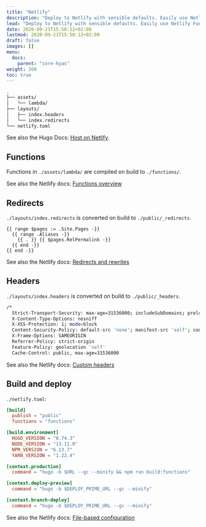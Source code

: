 ```yaml
---
title: "Netlify"
description: "Deploy to Netlify with sensible defaults. Easily use Netlify Functions, Netlify Redirects, and Netlify Headers."
lead: "Deploy to Netlify with sensible defaults. Easily use Netlify Functions, Netlify Redirects, and Netlify Headers."
date: 2020-09-21T15:58:12+02:00
lastmod: 2020-09-21T15:58:12+02:00
draft: false
images: []
menu: 
  docs:
    parent: "core-hyas"
weight: 260
toc: true
---
```


```bash
.
├── assets/
│   └── lambda/
├── layouts/
│   ├── index.headers
│   └── index.redirects
└── netlify.toml
```


See also the Hugo Docs: [Host on Netlify](https://gohugo.io/hosting-and-deployment/hosting-on-netlify/).


## Functions

Functions in `./assets/lambda/` are compiled on build to `./functions/`. 

See also the Netlify docs: [Functions overview](https://docs.netlify.com/functions/overview/)

## Redirects

`./layouts/index.redirects` is converted on build to `./public/_redirects`.

```
{{ range $pages := .Site.Pages -}}
  {{ range .Aliases -}}
    {{ . }} {{ $pages.RelPermalink -}}
  {{ end -}}
{{ end -}}
```
See also the Netlify docs: [Redirects and rewrites](https://docs.netlify.com/routing/redirects/)


## Headers

`./layouts/index.headers` is converted on build to `./public/_headers`.

```bash
/*
  Strict-Transport-Security: max-age=31536000; includeSubDomains; preload
  X-Content-Type-Options: nosniff
  X-XSS-Protection: 1; mode=block
  Content-Security-Policy: default-src 'none'; manifest-src 'self'; connect-src 'self'; font-src 'self'; img-src 'self'; script-src 'self'; style-src 'self'
  X-Frame-Options: SAMEORIGIN
  Referrer-Policy: strict-origin
  Feature-Policy: geolocation 'self'
  Cache-Control: public, max-age=31536000
```
See also the Netlify docs: [Custom headers](https://docs.netlify.com/routing/headers/)

## Build and deploy

`./netlify.toml`:

```toml
[build]
  publish = "public"
  functions = "functions"

[build.environment]
  HUGO_VERSION = "0.74.3"
  NODE_VERSION = "13.11.0"
  NPM_VERSION = "6.13.7"
  YARN_VERSION = "1.22.4"

[context.production]
  command = "hugo -b $URL --gc --minify && npm run build:functions"

[context.deploy-preview]
  command = "hugo -b $DEPLOY_PRIME_URL --gc --minify"

[context.branch-deploy]
  command = "hugo -b $DEPLOY_PRIME_URL --gc --minify"
```

See also the Netlify docs: [File-based configuration](https://docs.netlify.com/configure-builds/file-based-configuration/)
